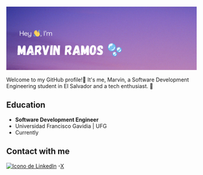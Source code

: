 ![cheese!](Header-Image.png)

Welcome to my GitHub profile!🍂
It's me, Marvin, a Software Development Engineering student in El Salvador and a tech enthusiast. 👀
## Education
- **Software Development Engineer**
- Universidad Francisco Gavidia | UFG
- Currently
## Contact with me
[![Icono de LinkedIn](https://img.icons8.com/color/48/000000/linkedin.png)](https://www.linkedin.com/in/marvn-ramos/)
-[X](https://twitter.com/MarvnRamos)
<!--
**MarvnDev/MarvnDev** is a ✨ _special_ ✨ repository because its `README.md` (this file) appears on your GitHub profile.

Here are some ideas to get you started:

- 🔭 I’m currently working on ...
- 🌱 I’m currently learning ...
- 👯 I’m looking to collaborate on ...
- 🤔 I’m looking for help with ...
- 💬 Ask me about ...
- 📫 How to reach me: ...
- 😄 Pronouns: he/him
- ⚡ Fun fact: I am a Valorant player
-->

